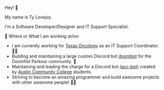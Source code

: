 Hey! 👋

My name is Ty Lovejoy.

I'm a Software Developer/Designer
and IT Support Specialist.


💼 Where or What I am working at/on:
- I am currently working for [Texas Oncology](https://www.texasoncology.com) as an IT Support Coordinator. 🐱‍💻
- Building and maintaining a large custom Discord bot [doombot](https://github.com/tylovejoy/doombot) for the Doomfist Parkour community. 🐍
- Maintaining and leading the charge for a Discord bot [(acc-bot)](https://github.com/tylovejoy/acc-bot) created by [Austin Community College](https://www.austincc.edu) students.
- Striving to become an amazing programmer and build awesome projects with other awesome people! 👨‍💻
